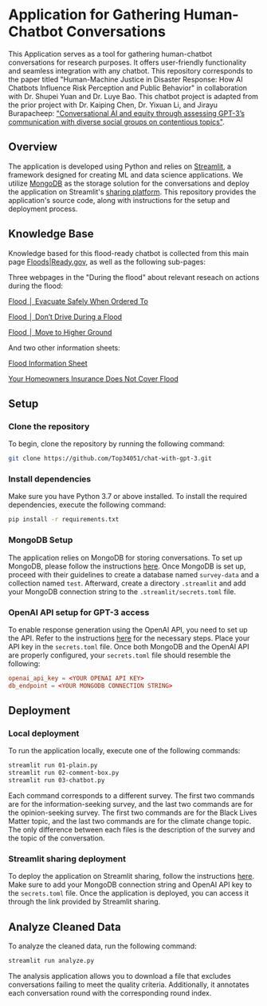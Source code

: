 # Application for Gathering Human-Chatbot Conversations

This Application serves as a tool for gathering human-chatbot conversations for research purposes. It offers user-friendly functionality and seamless integration with any chatbot. This repository corresponds to the paper titled "Human-Machine Justice in Disaster Response: How AI Chatbots Influence Risk Perception and Public Behavior" in collaboration with Dr. Shupei Yuan and Dr. Luye Bao. This chatbot project is adapted from the prior project with Dr. Kaiping Chen, Dr. Yixuan Li, and Jirayu Burapacheep:  ["Conversational AI and equity through assessing GPT-3’s communication with diverse social groups on contentious topics"]([https://www.nature.com/articles/s41598-024-51969-w]).


## Overview

The application is developed using Python and relies on [Streamlit](https://www.streamlit.io/), a framework designed for creating ML and data science applications. We utilize [MongoDB](https://www.mongodb.com/) as the storage solution for the conversations and deploy the application on Streamlit's [sharing platform](https://share.streamlit.io/). This repository provides the application's source code, along with instructions for the setup and deployment process.

## Knowledge Base

Knowledge based for this flood-ready chatbot is collected from this main page [Floods|Ready.gov](https://www.ready.gov/floods), as well as the following sub-pages:

Three webpages in the "During the flood" about relevant reseach on actions during the flood:

[Flood │ Evacuate Safely When Ordered To](https://community.fema.gov/ProtectiveActions/s/article/Flood-Evacuate-Safely-When-Ordered-To)

[Flood │ Don’t Drive During a Flood](https://community.fema.gov/ProtectiveActions/s/article/Flood-Dont-Drive-During-a-Flood)

[Flood │ Move to Higher Ground](https://community.fema.gov/ProtectiveActions/s/article/Flood-Move-to-Higher-Ground)

And two other information sheets:

[Flood Information Sheet](https://www.ready.gov/sites/default/files/2025-01/fema_flood-hazard-info-sheet.pdf)

[Your Homeowners Insurance Does Not Cover Flood](https://www.ready.gov/sites/default/files/2020-03/homeowners-does-not-cover-flooding.pdf)


## Setup

### Clone the repository

To begin, clone the repository by running the following command:

```bash
git clone https://github.com/Top34051/chat-with-gpt-3.git
```

### Install dependencies

Make sure you have Python 3.7 or above installed. To install the required dependencies, execute the following command:

```bash
pip install -r requirements.txt
```

### MongoDB Setup

The application relies on MongoDB for storing conversations. To set up MongoDB, please follow the instructions [here](https://docs.mongodb.com/manual/installation/). Once MongoDB is set up, proceed with their guidelines to create a database named `survey-data` and a collection named `test`. Afterward, create a directory `.streamlit` and add your MongoDB connection string to the `.streamlit/secrets.toml` file.

### OpenAI API setup for GPT-3 access

To enable response generation using the OpenAI API, you need to set up the API. Refer to the instructions [here](https://beta.openai.com/docs/developer-quickstart/your-api-keys) for the necessary steps. Place your API key in the `secrets.toml` file. Once both MongoDB and the OpenAI API are properly configured, your `secrets.toml` file should resemble the following:

```toml
openai_api_key = <YOUR OPENAI API KEY>
db_endpoint = <YOUR MONGODB CONNECTION STRING>
```

## Deployment

### Local deployment

To run the application locally, execute one of the following commands:

```bash
streamlit run 01-plain.py
streamlit run 02-comment-box.py
streamlit run 03-chatbot.py
```

Each command corresponds to a different survey. The first two commands are for the information-seeking survey, and the last two commands are for the opinion-seeking survey. The first two commands are for the Black Lives Matter topic, and the last two commands are for the climate change topic. The only difference between each files is the description of the survey and the topic of the conversation.

### Streamlit sharing deployment

To deploy the application on Streamlit sharing, follow the instructions [here](https://docs.streamlit.io/en/stable/deploy_streamlit_app.html). Make sure to add your MongoDB connection string and OpenAI API key to the `secrets.toml` file. Once the application is deployed, you can access it through the link provided by Streamlit sharing.

## Analyze Cleaned Data

To analyze the cleaned data, run the following command:

```bash
streamlit run analyze.py
```

The analysis application allows you to download a file that excludes conversations failing to meet the quality criteria. Additionally, it annotates each conversation round with the corresponding round index.

